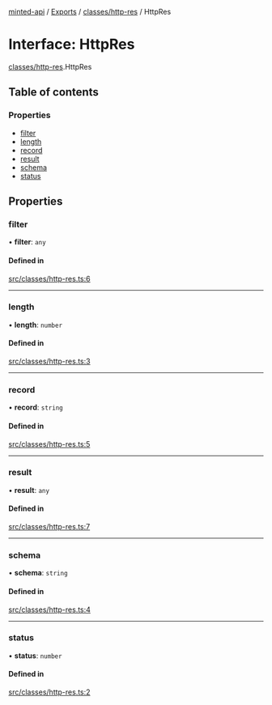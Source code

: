 [minted-api](../README.md) / [Exports](../modules.md) / [classes/http-res](../modules/classes_http_res.md) / HttpRes

# Interface: HttpRes

[classes/http-res](../modules/classes_http_res.md).HttpRes

## Table of contents

### Properties

- [filter](classes_http_res.HttpRes.md#filter)
- [length](classes_http_res.HttpRes.md#length)
- [record](classes_http_res.HttpRes.md#record)
- [result](classes_http_res.HttpRes.md#result)
- [schema](classes_http_res.HttpRes.md#schema)
- [status](classes_http_res.HttpRes.md#status)

## Properties

### filter

• **filter**: `any`

#### Defined in

[src/classes/http-res.ts:6](https://github.com/ianzepp/minted-api-ts/blob/ce6db2f/src/classes/http-res.ts#L6)

___

### length

• **length**: `number`

#### Defined in

[src/classes/http-res.ts:3](https://github.com/ianzepp/minted-api-ts/blob/ce6db2f/src/classes/http-res.ts#L3)

___

### record

• **record**: `string`

#### Defined in

[src/classes/http-res.ts:5](https://github.com/ianzepp/minted-api-ts/blob/ce6db2f/src/classes/http-res.ts#L5)

___

### result

• **result**: `any`

#### Defined in

[src/classes/http-res.ts:7](https://github.com/ianzepp/minted-api-ts/blob/ce6db2f/src/classes/http-res.ts#L7)

___

### schema

• **schema**: `string`

#### Defined in

[src/classes/http-res.ts:4](https://github.com/ianzepp/minted-api-ts/blob/ce6db2f/src/classes/http-res.ts#L4)

___

### status

• **status**: `number`

#### Defined in

[src/classes/http-res.ts:2](https://github.com/ianzepp/minted-api-ts/blob/ce6db2f/src/classes/http-res.ts#L2)

